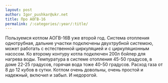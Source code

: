 ```yaml
---
layout: post
author: Igor_pushkar@ukr.net
title: Про АОГВ-16
permalink: /:categories/:year/:title/
---
```

Пользуемся котлом АОГВ-16В уже второй год. Система отопления однотрубная, дальние участки подключены двухтрубной системою, может работать с естественной циркуляцией и с циркуляционным насосом. Ко второму контуру котла подключен 200л бойлер для нагрева воды. Темпуратура в системе отопления 45-50 градусов, в доме 22-25 градусов, горячая вода тоже 40-50 градусов. Расход газа от 8 до 12 кубов в сутки. Котлом очень довольны, очень простой и надежный, включил и забыл. И недорогой.
